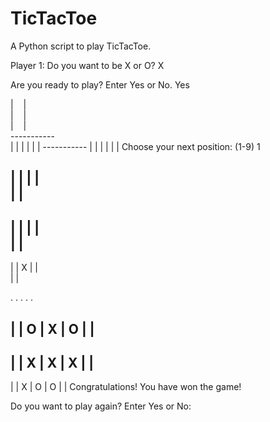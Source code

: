 # TicTacToe
A Python script to play TicTacToe.

Player 1: Do you want to be X or O? 
X

Are you ready to play? Enter Yes or No.
Yes
<body>
   | &nbsp;&nbsp;  |<br>
   | &nbsp;&nbsp;  |<br> 
   | &nbsp;&nbsp;  |<br>
----------- <br>
   |   |
   |   |  
   |   |
-----------
   |   |
   |   |  
   |   |
</body>
Choose your next position: (1-9)
1

   |   |
   |   |  
   |   |
-----------
   |   |
   |   |  
   |   |
-----------
   |   |
 X |   |  
   |   |

.
.
.
.
.

   |   |
 O | X | O
   |   |
-----------
   |   |
 X | X | X
   |   |
-----------
   |   |
 X | O | O
   |   |
Congratulations! You have won the game!

Do you want to play again? Enter Yes or No:

